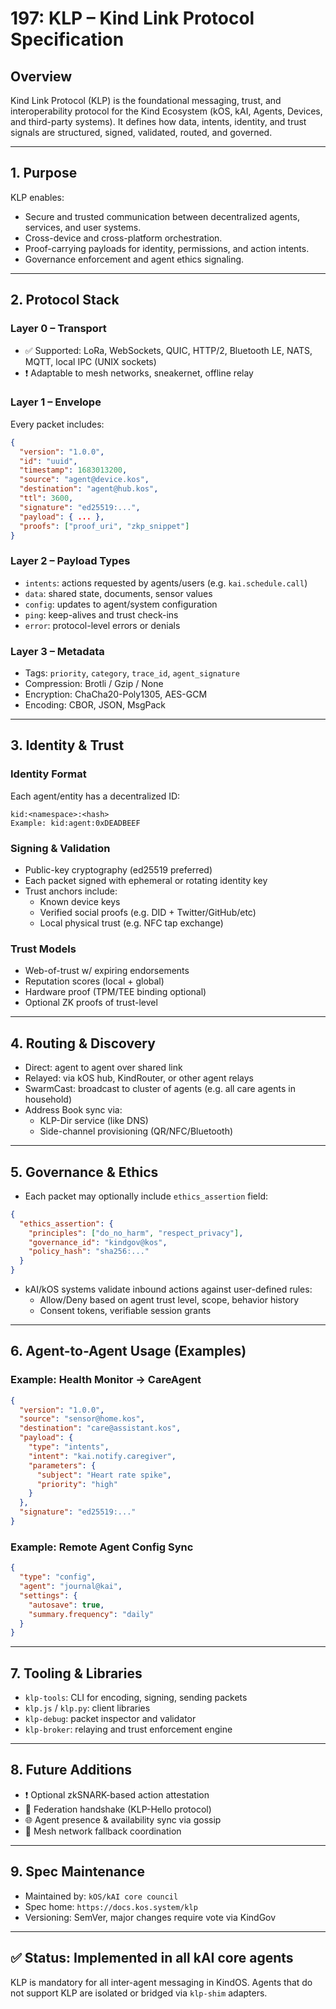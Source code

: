 # 197: KLP – Kind Link Protocol Specification

## Overview
Kind Link Protocol (KLP) is the foundational messaging, trust, and interoperability protocol for the Kind Ecosystem (kOS, kAI, Agents, Devices, and third-party systems). It defines how data, intents, identity, and trust signals are structured, signed, validated, routed, and governed.

---

## 1. Purpose
KLP enables:
- Secure and trusted communication between decentralized agents, services, and user systems.
- Cross-device and cross-platform orchestration.
- Proof-carrying payloads for identity, permissions, and action intents.
- Governance enforcement and agent ethics signaling.

---

## 2. Protocol Stack

### Layer 0 – Transport
- ✅ Supported: LoRa, WebSockets, QUIC, HTTP/2, Bluetooth LE, NATS, MQTT, local IPC (UNIX sockets)
- ❗ Adaptable to mesh networks, sneakernet, offline relay

### Layer 1 – Envelope
Every packet includes:
```json
{
  "version": "1.0.0",
  "id": "uuid",
  "timestamp": 1683013200,
  "source": "agent@device.kos",
  "destination": "agent@hub.kos",
  "ttl": 3600,
  "signature": "ed25519:...",
  "payload": { ... },
  "proofs": ["proof_uri", "zkp_snippet"]
}
```

### Layer 2 – Payload Types
- `intents`: actions requested by agents/users (e.g. `kai.schedule.call`)
- `data`: shared state, documents, sensor values
- `config`: updates to agent/system configuration
- `ping`: keep-alives and trust check-ins
- `error`: protocol-level errors or denials

### Layer 3 – Metadata
- Tags: `priority`, `category`, `trace_id`, `agent_signature`
- Compression: Brotli / Gzip / None
- Encryption: ChaCha20-Poly1305, AES-GCM
- Encoding: CBOR, JSON, MsgPack

---

## 3. Identity & Trust
### Identity Format
Each agent/entity has a decentralized ID:
```
kid:<namespace>:<hash>
Example: kid:agent:0xDEADBEEF
```

### Signing & Validation
- Public-key cryptography (ed25519 preferred)
- Each packet signed with ephemeral or rotating identity key
- Trust anchors include:
  - Known device keys
  - Verified social proofs (e.g. DID + Twitter/GitHub/etc)
  - Local physical trust (e.g. NFC tap exchange)

### Trust Models
- Web-of-trust w/ expiring endorsements
- Reputation scores (local + global)
- Hardware proof (TPM/TEE binding optional)
- Optional ZK proofs of trust-level

---

## 4. Routing & Discovery
- Direct: agent to agent over shared link
- Relayed: via kOS hub, KindRouter, or other agent relays
- SwarmCast: broadcast to cluster of agents (e.g. all care agents in household)
- Address Book sync via:
  - KLP-Dir service (like DNS)
  - Side-channel provisioning (QR/NFC/Bluetooth)

---

## 5. Governance & Ethics
- Each packet may optionally include `ethics_assertion` field:
```json
{
  "ethics_assertion": {
    "principles": ["do_no_harm", "respect_privacy"],
    "governance_id": "kindgov@kos",
    "policy_hash": "sha256:..."
  }
}
```

- kAI/kOS systems validate inbound actions against user-defined rules:
  - Allow/Deny based on agent trust level, scope, behavior history
  - Consent tokens, verifiable session grants

---

## 6. Agent-to-Agent Usage (Examples)

### Example: Health Monitor → CareAgent
```json
{
  "version": "1.0.0",
  "source": "sensor@home.kos",
  "destination": "care@assistant.kos",
  "payload": {
    "type": "intents",
    "intent": "kai.notify.caregiver",
    "parameters": {
      "subject": "Heart rate spike",
      "priority": "high"
    }
  },
  "signature": "ed25519:..."
}
```

### Example: Remote Agent Config Sync
```json
{
  "type": "config",
  "agent": "journal@kai",
  "settings": {
    "autosave": true,
    "summary.frequency": "daily"
  }
}
```

---

## 7. Tooling & Libraries
- `klp-tools`: CLI for encoding, signing, sending packets
- `klp.js` / `klp.py`: client libraries
- `klp-debug`: packet inspector and validator
- `klp-broker`: relaying and trust enforcement engine

---

## 8. Future Additions
- ❗ Optional zkSNARK-based action attestation
- 🤝 Federation handshake (KLP-Hello protocol)
- 🌐 Agent presence & availability sync via gossip
- 📡 Mesh network fallback coordination

---

## 9. Spec Maintenance
- Maintained by: `kOS/kAI core council`
- Spec home: `https://docs.kos.system/klp`
- Versioning: SemVer, major changes require vote via KindGov

---

## ✅ Status: Implemented in all kAI core agents
KLP is mandatory for all inter-agent messaging in KindOS. Agents that do not support KLP are isolated or bridged via `klp-shim` adapters.

